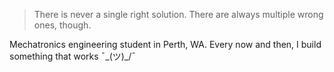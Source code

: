 >There is never a single right solution. There are
> always multiple wrong ones, though.

Mechatronics engineering student in Perth, WA. Every now and then, I build something that works ¯\_(ツ)_/¯
